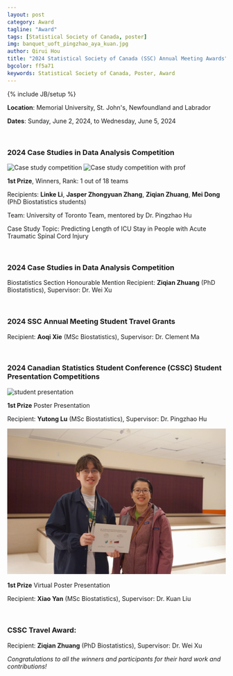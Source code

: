 ```yaml
---
layout: post
category: Award
tagline: "Award"
tags: [Statistical Society of Canada, poster]
img: banquet_uoft_pingzhao_aya_kuan.jpg
author: Qirui Hou
title: "2024 Statistical Society of Canada (SSC) Annual Meeting Awards"
bgcolor: ff5a71
keywords: Statistical Society of Canada, Poster, Award
---
```



{% include JB/setup %}

**Location**: Memorial University, St. John's, Newfoundland and Labrador

**Dates**: Sunday, June 2, 2024, to Wednesday, June 5, 2024


<!--more-->

<br/>

### **2024 Case Studies in Data Analysis Competition**

![Case study competition](/assets/images/post/award_ceremony_tony_linke_team_aya.jpg)
![Case study competition with prof](/assets/images/post/case_study_linkes_team.jpg)

**1st Prize**, Winners, Rank: 1 out of 18 teams

Recipients: **Linke Li**, **Jasper Zhongyuan Zhang**, **Ziqian Zhuang**, **Mei Dong** (PhD Biostatistics students)

Team: University of Toronto Team, mentored by Dr. Pingzhao Hu

Case Study Topic: Predicting Length of ICU Stay in People with Acute Traumatic Spinal Cord Injury

<br/>

### **2024 Case Studies in Data Analysis Competition**

Biostatistics Section Honourable Mention Recipient: **Ziqian Zhuang** (PhD Biostatistics), Supervisor: Dr. Wei Xu

<br/>

### **2024 SSC Annual Meeting Student Travel Grants**

Recipient: **Aoqi Xie** (MSc Biostatistics), Supervisor: Dr. Clement Ma

<br/>

### **2024 Canadian Statistics Student Conference (CSSC) Student Presentation Competitions**

![student presentation](/assets/images/post/award_pingzhao_yutong.jpg)

**1st Prize** Poster Presentation

Recipient: **Yutong Lu** (MSc Biostatistics), Supervisor: Dr. Pingzhao Hu

![student presentation virtual](/assets/images/post/award_XiaoYan_kuan.jpg)

**1st Prize** Virtual Poster Presentation

Recipient: **Xiao Yan** (MSc Biostatistics), Supervisor: Dr. Kuan Liu

<br/>

### **CSSC Travel Award**:

Recipient: **Ziqian Zhuang** (PhD Biostatistics), Supervisor: Dr. Wei Xu

_Congratulations to all the winners and participants for their hard work and contributions!_


